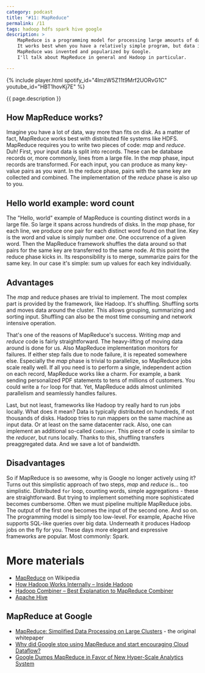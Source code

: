 ```yaml
---
category: podcast
title: "#11: MapReduce"
permalink: /11
tags: hadoop hdfs spark hive google
description: >
    MapReduce is a programming model for processing large amounts of data.
    It works best when you have a relatively simple program, but data is spread across thousands of servers.
    MapReduce was invented and popularized by Google.
    I'll talk about MapReduce in general and Hadoop in particular.

---
```


{% include player.html spotify_id="4lmzW5Z11t9Mrf2UORvG1C" youtube_id="HBT1hovKj7E" %}

{{ page.description }}

## How MapReduce works?

Imagine you have a lot of data, way more than fits on disk.
As a matter of fact, MapReduce works best with distributed file systems like HDFS.
MapReduce requires you to write two pieces of code: _map_ and _reduce_.
Duh!
First, your input data is split into records.
These can be database records or, more commonly, lines from a large file.
In the _map_ phase, input records are transformed.
For each input, you can produce as many key-value pairs as you want.
In the reduce phase, pairs with the same key are collected and combined.
The implementation of the _reduce_ phase is also up to you.

## Hello world example: word count

The "Hello, world" example of MapReduce is counting distinct words in a large file.
So large it spans across hundreds of disks.
In the _map_ phase, for each line, we produce one pair for each distinct word found on that line.
Key is the word and value is simply number _one_.
One occurrence of a given word.
Then the MapReduce framework shuffles the data around so that pairs for the same key are transferred to the same node.
At this point the reduce phase kicks in.
Its responsibility is to merge, summarize pairs for the same key.
In our case it's simple: sum up values for each key individually.

## Advantages

The _map_ and reduce phases are trivial to implement.
The most complex part is provided by the framework, like Hadoop.
It's shuffling.
Shuffling sorts and moves data around the cluster.
This allows grouping, summarizing and sorting input.
Shuffling can also be the most time consuming and network intensive operation.

That's one of the reasons of MapReduce's success.
Writing _map_ and _reduce_ code is fairly straightforward.
The heavy-lifting of moving data around is done for us.
Also MapReduce implementation monitors for failures.
If either step fails due to node failure, it is repeated somewhere else.
Especially the _map_ phase is trivial to parallelize, so MapReduce jobs scale really well.
If all you need is to perform a single, independent action on each record, MapReduce works like a charm.
For example, a bank sending personalized PDF statements to tens of millions of customers.
You could write a `for` loop for that.
Yet, MapReduce adds almost unlimited parallelism and seamlessly handles failures.

Last, but not least, frameworks like Hadoop try really hard to run jobs locally.
What does it mean?
Data is typically distributed on hundreds, if not thousands of disks.
Hadoop tries to run mappers on the same machine as input data.
Or at least on the 
same datacenter rack.
Also, one can implement an additional so-called `Combiner`.
This piece of code is similar to the _reducer_, but runs locally.
Thanks to this, shuffling transfers preaggregated data.
And we save a lot of bandwidth. 

## Disadvantages

So if MapReduce is so awesome, why is Google no longer actively using it?
Turns out this simplistic approach of two steps, _map_ and _reduce_ is... too simplistic.
Distributed `for` loop, counting words, simple aggregations - these are straightforward.
But trying to implement something more sophisticated becomes cumbersome.
Often we must pipeline multiple MapReduce jobs.
The output of the first one becomes the input of the second one.
And so on.
The programming model is simply too low-level.
For example, Apache Hive supports SQL-like queries over big data.
Underneath it produces Hadoop jobs on the fly for you.
These days more elegant and expressive frameworks are popular.
Most commonly: Spark.

# More materials

* [MapReduce](https://en.wikipedia.org/wiki/MapReduce) on Wikipedia
* [How Hadoop Works Internally – Inside Hadoop](https://data-flair.training/blogs/how-hadoop-works-internally/)
* [Hadoop Combiner – Best Explanation to MapReduce Combiner](https://data-flair.training/blogs/hadoop-combiner-tutorial/)
* [Apache Hive](https://cwiki.apache.org/confluence/display/Hive/Home)

## MapReduce at Google
* [MapReduce: Simplified Data Processing on Large Clusters](https://research.google/pubs/pub62/) - the original whitepaper
* [Why did Google stop using MapReduce and start encouraging Cloud Dataflow?](https://www.quora.com/Why-did-Google-stop-using-MapReduce-and-start-encouraging-Cloud-Dataflow)
* [Google Dumps MapReduce in Favor of New Hyper-Scale Analytics System](https://www.datacenterknowledge.com/archives/2014/06/25/google-dumps-mapreduce-favor-new-hyper-scale-analytics-system/)



